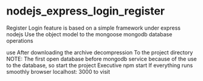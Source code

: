 # nodejs_express_login_register

Register Login feature is based on a simple framework under express nodejs
Use the object model to the mongoose mongodb database operations

use
After downloading the archive decompression
To the project directory
NOTE: The first open database before mongodb service because of the use to the database, so start the project
Executive npm start
If everything runs smoothly browser localhost: 3000 to visit
